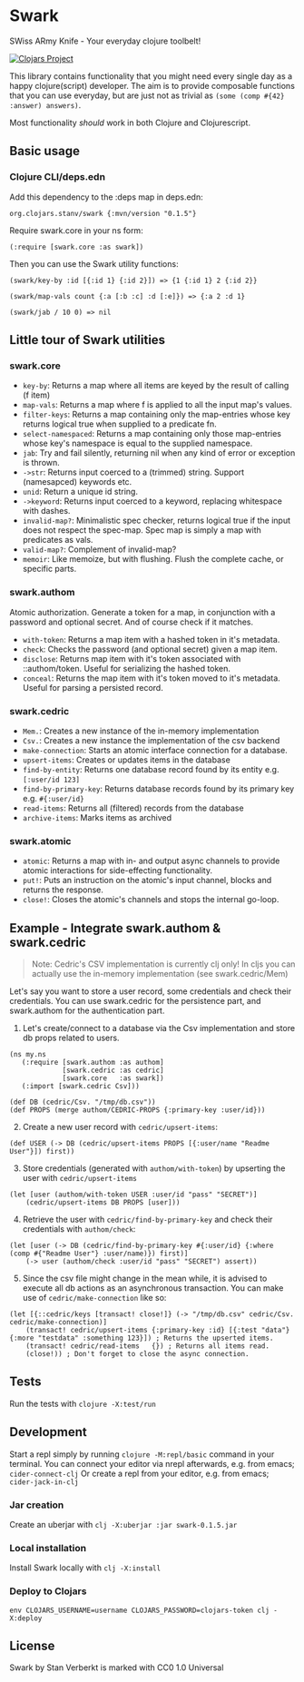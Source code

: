 # Swark

SWiss ARmy Knife - Your everyday clojure toolbelt!

[![Clojars Project](https://img.shields.io/clojars/v/org.clojars.stanv/swark.svg)](https://clojars.org/org.clojars.stanv/swark)

This library contains functionality that you might need every single day as a happy clojure(script) developer.
The aim is to provide composable functions that you can use everyday, but are just not as trivial as `(some (comp #{42} :answer) answers)`.

Most functionality *should* work in both Clojure and Clojurescript.

## Basic usage

### Clojure CLI/deps.edn

Add this dependency to the :deps map in deps.edn:

```org.clojars.stanv/swark {:mvn/version "0.1.5"}```

Require swark.core in your ns form:

```(:require [swark.core :as swark])```

Then you can use the Swark utility functions:

```(swark/key-by :id [{:id 1} {:id 2}]) => {1 {:id 1} 2 {:id 2}}```

```(swark/map-vals count {:a [:b :c] :d [:e]}) => {:a 2 :d 1}```

```(swark/jab / 10 0) => nil```

## Little tour of Swark utilities

### swark.core

- `key-by`: Returns a map where all items are keyed by the result of calling (f item)
- `map-vals`: Returns a map where f is applied to all the input map's values.
- `filter-keys`: Returns a map containing only the map-entries whose key returns logical true when supplied to a predicate fn.
- `select-namespaced`: Returns a map containing only those map-entries whose key's namespace is equal to the supplied namespace.
- `jab`: Try and fail silently, returning nil when any kind of error or exception is thrown.
- `->str`: Returns input coerced to a (trimmed) string. Support (namesapced) keywords etc.
- `unid`: Return a unique id string.
- `->keyword`: Returns input coerced to a keyword, replacing whitespace with dashes.
- `invalid-map?`: Minimalistic spec checker, returns logical true if the input does not respect the spec-map. Spec map is simply a map with predicates as vals.
- `valid-map?`: Complement of invalid-map?
- `memoir`: Like memoize, but with flushing. Flush the complete cache, or specific parts.

### swark.authom

Atomic authorization. Generate a token for a map, in conjunction with a password and optional secret. And of course check if it matches.

- `with-token`: Returns a map item with a hashed token in it's metadata.
- `check`: Checks the password (and optional secret) given a map item.
- `disclose`: Returns map item with it's token associated with ::authom/token. Useful for serializing the hashed token.
- `conceal`: Returns the map item with it's token moved to it's metadata. Useful for parsing a persisted record.

### swark.cedric

- `Mem.`: Creates a new instance of the in-memory implementation
- `Csv.`: Creates a new instance the implementation of the csv backend
- `make-connection`: Starts an atomic interface connection for a database.
- `upsert-items`: Creates or updates items in the database
- `find-by-entity`: Returns one database record found by its entity e.g. `[:user/id 123]`
- `find-by-primary-key`: Returns database records found by its primary key e.g. `#{:user/id}`
- `read-items`: Returns all (filtered) records from the database
- `archive-items`: Marks items as archived

### swark.atomic

- `atomic`: Returns a map with in- and output async channels to provide atomic interactions for side-effecting functionality.
- `put!`: Puts an instruction on the atomic's input channel, blocks and returns the response.
- `close!`: Closes the atomic's channels and stops the internal go-loop.

## Example - Integrate swark.authom & swark.cedric

> Note: Cedric's CSV implementation is currently clj only! In cljs you can actually use the in-memory implementation (see swark.cedric/Mem)

Let's say you want to store a user record, some credentials and check their credentials.
You can use swark.cedric for the persistence part, and swark.authom for the authentication part.

1. Let's create/connect to a database via the Csv implementation and store db props related to users.

 ```
(ns my.ns
    (:require [swark.authom :as authom]
              [swark.cedric :as cedric]
              [swark.core   :as swark])
    (:import [swark.cedric Csv]))

(def DB (cedric/Csv. "/tmp/db.csv"))
(def PROPS (merge authom/CEDRIC-PROPS {:primary-key :user/id}))
 ```

2. Create a new user record with `cedric/upsert-items`:

```
(def USER (-> DB (cedric/upsert-items PROPS [{:user/name "Readme User"}]) first))
```

3. Store credentials (generated with `authom/with-token`) by upserting the user with `cedric/upsert-items`

```
(let [user (authom/with-token USER :user/id "pass" "SECRET")]
    (cedric/upsert-items DB PROPS [user]))
```

4. Retrieve the user with `cedric/find-by-primary-key` and check their credentials with `authom/check`:

```
(let [user (-> DB (cedric/find-by-primary-key #{:user/id} {:where (comp #{"Readme User"} :user/name)}) first)]
    (-> user (authom/check :user/id "pass" "SECRET") assert))
```

5. Since the csv file might change in the mean while, it is advised to execute all db actions as an asynchronous transaction. You can make use of `cedric/make-connection` like so:
```
(let [{::cedric/keys [transact! close!]} (-> "/tmp/db.csv" cedric/Csv. cedric/make-connection)]
    (transact! cedric/upsert-items {:primary-key :id} [{:test "data"} {:more "testdata" :something 123}]) ; Returns the upserted items.
    (transact! cedric/read-items   {}) ; Returns all items read.
    (close!)) ; Don't forget to close the async connection.
```

## Tests

Run the tests with `clojure -X:test/run`

## Development

Start a repl simply by running `clojure -M:repl/basic` command in your terminal.
You can connect your editor via nrepl afterwards, e.g. from emacs; `cider-connect-clj`
Or create a repl from your editor, e.g. from emacs; `cider-jack-in-clj`

### Jar creation

Create an uberjar with `clj -X:uberjar :jar swark-0.1.5.jar`

### Local installation

Install Swark locally with `clj -X:install`

### Deploy to Clojars

```
env CLOJARS_USERNAME=username CLOJARS_PASSWORD=clojars-token clj -X:deploy
```

## License

Swark by Stan Verberkt is marked with CC0 1.0 Universal 
